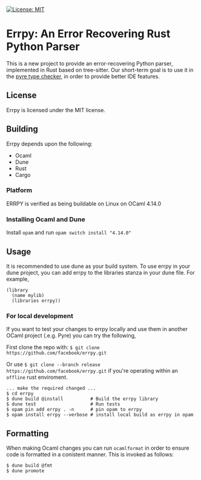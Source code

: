 [![License: MIT](https://img.shields.io/badge/License-MIT-yellow.svg)](https://opensource.org/licenses/MIT)

# Errpy: An Error Recovering Rust Python Parser

This is a new project to provide an error-recovering Python parser, implemented
in Rust based on tree-sitter. Our short-term goal is to use it in the [pyre
type checker](https://github.com/facebook/pyre-check), in order to provide
better IDE features.

## License

Errpy is licensed under the MIT license.

## Building
Errpy depends upon the following:
 * Ocaml
 * Dune
 * Rust
 * Cargo

### Platform
ERRPY is verified as being buildable on Linux on OCaml 4.14.0

### Installing Ocaml and Dune
Install `opam` and run `opam switch install "4.14.0"`

## Usage
It is recommended to use dune as your build system. To use errpy in your dune project, you can add errpy to the libraries stanza in your dune file. For example,

```
(library
  (name mylib)
  (libraries errpy))
```

### For local development
If you want to test your changes to errpy locally and use them in another OCaml project (.e.g. Pyre) you can try the following,

First clone the repo with: `$ git clone https://github.com/facebook/errpy.git`

Or use `$ git clone --branch release https://github.com/facebook/errpy.git` if you're operating within an `offline` rust enviroment.

```
... make the required changed ...
$ cd errpy
$ dune build @install          # Build the errpy library
$ dune test                    # Run tests
$ opam pin add errpy . -n      # pin opam to errpy
$ opam install errpy --verbose # install local build as errpy in opam
```

## Formatting
When making Ocaml changes you can run `ocamlformat` in order to ensure code is
formatted in a conistent manner. This is invoked as follows:
```
$ dune build @fmt
$ dune promote
```
